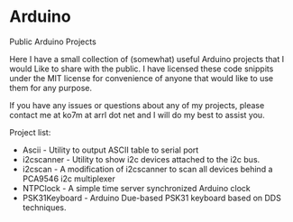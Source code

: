 # Arduino
Public Arduino Projects

Here I have a small collection of (somewhat) useful Arduino projects that I would
Like to share with the public.  I have licensed these code snippits under the MIT
license for convenience of anyone that would like to use them for any purpose.

If you have any issues or questions about any of my projects, please contact me
at ko7m at arrl dot net and I will do my best to assist you.

Project list:

 - Ascii         - Utility to output ASCII table to serial port
 - i2cscanner    - Utility to show i2c devices attached to the i2c bus.
 - i2cscan       - A modification of i2cscanner to scan all devices behind a PCA9546 i2c multiplexer
 - NTPClock      - A simple time server synchronized Arduino clock
 - PSK31Keyboard - Arduino Due-based PSK31 keyboard based on DDS techniques.
